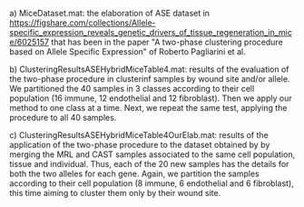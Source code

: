 a) MiceDataset.mat: the elaboration of ASE dataset in https://figshare.com/collections/Allele-specific_expression_reveals_genetic_drivers_of_tissue_regeneration_in_mice/6025157 that has been in the paper "A two-phase clustering procedure based on Allele Specific Expression" of Roberto Pagliarini et al.

b) ClusteringResultsASEHybridMiceTable4.mat: results of the evaluation of the two-phase procedure in clusterinf samples by wound site and/or allele. We partitioned the 40 samples in 3 classes according to their cell population
(16 immune, 12 endothelial and 12 fibroblast). Then we apply our method to one class at a time. Next, we repeat the same test, applying the procedure to all 40 samples. 

c) ClusteringResultsASEHybridMiceTable4OurElab.mat: results of the application of the two-phase procedure to the dataset obtained by by merging the MRL and CAST samples associated to the same cell population, tissue and individual. Thus, each of the 20 new samples has the details for both the two alleles for each gene. Again, we partition the samples according to their cell population (8 immune, 6 endothelial and 6 fibroblast), this time aiming to cluster them only by their wound site. 
